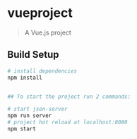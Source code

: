 # vueproject

> A Vue.js project

## Build Setup

``` bash
# install dependencies
npm install


## To start the project run 2 commands:

# start json-server
npm run server
# project hot reload at localhost:8080
npm start


